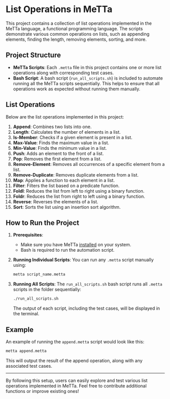 # List Operations in MeTTa

This project contains a collection of list operations implemented in the MeTTa language, a functional programming language. The scripts demonstrate various common operations on lists, such as appending elements, finding the length, removing elements, sorting, and more.

## Project Structure

- **MeTTa Scripts**: Each `.metta` file in this project contains one or more list operations along with corresponding test cases.
- **Bash Script**: A bash script (`run_all_scripts.sh`) is included to automate running all the MeTTa scripts sequentially. This helps to ensure that all operations work as expected without running them manually.

## List Operations

Below are the list operations implemented in this project:

1. **Append**: Combines two lists into one.
2. **Length**: Calculates the number of elements in a list.
3. **Is-Member**: Checks if a given element is present in a list.
4. **Max-Value**: Finds the maximum value in a list.
5. **Min-Value**: Finds the minimum value in a list.
6. **Push**: Adds an element to the front of a list.
7. **Pop**: Removes the first element from a list.
8. **Remove-Element**: Removes all occurrences of a specific element from a list.
9. **Remove-Duplicate**: Removes duplicate elements from a list.
10. **Map**: Applies a function to each element in a list.
11. **Filter**: Filters the list based on a predicate function.
12. **Foldl**: Reduces the list from left to right using a binary function.
13. **Foldr**: Reduces the list from right to left using a binary function.
14. **Reverse**: Reverses the elements of a list.
15. **Sort**: Sorts the list using an insertion sort algorithm.

## How to Run the Project

1. **Prerequisites**: 
   - Make sure you have MeTTa [installed](https://github.com/trueagi-io/hyperon-experimental#using-the-latest-release-version) on your system.
   - Bash is required to run the automation script.

2. **Running Individual Scripts**: 
   You can run any `.metta` script manually using:
   ```bash
   metta script_name.metta
   ```

3. **Running All Scripts**: 
   The `run_all_scripts.sh` bash script runs all `.metta` scripts in the folder sequentially:
   ```bash
   ./run_all_scripts.sh
   ```

   The output of each script, including the test cases, will be displayed in the terminal.

## Example

An example of running the `append.metta` script would look like this:
```bash
metta append.metta
```

This will output the result of the append operation, along with any associated test cases.

---

By following this setup, users can easily explore and test various list operations implemented in MeTTa. Feel free to contribute additional functions or improve existing ones!